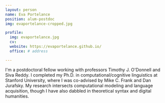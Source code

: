 ```yaml
---
layout: person
name: Eva Portelance
position: alum-postdoc
img: evaportelance-cropped.jpg

profile:
  img: evaportelance.jpg 
  cv:
  website: https://evaportelance.github.io/
  office: # address

---
```


I'm a postdoctoral fellow working with professors Timothy J. O'Donnell and Siva Reddy. I completed my Ph.D. in computational/cognitive linguistics at Stanford University, where I was co-advised by Mike C. Frank and Dan Jurafsky. My research intersects computational modeling and language acquisition, though I have also dabbled in theoretical syntax and digital humanities.